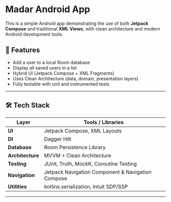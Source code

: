 # Madar Android App

This is a simple Android app demonstrating the use of both **Jetpack Compose** and traditional **XML Views**, with clean architecture and modern Android development tools.

## 🚀 Features

- Add a user to a local Room database
- Display all saved users in a list
- Hybrid UI (Jetpack Compose + XML Fragments)
- Uses Clean Architecture (data, domain, presentation layers)
- Fully testable with unit and instrumented tests

---

## 🛠️ Tech Stack

| Layer        | Tools / Libraries |
|--------------|------------------|
| **UI**       | Jetpack Compose, XML Layouts |
| **DI**       | Dagger Hilt |
| **Database** | Room Persistence Library |
| **Architecture** | MVVM + Clean Architecture |
| **Testing**  | JUnit, Truth, MockK, Coroutine Testing |
| **Navigation** | Jetpack Navigation Component & Navigation Compose |
| **Utilities** | kotlinx.serialization, Intuit SDP/SSP |

---
